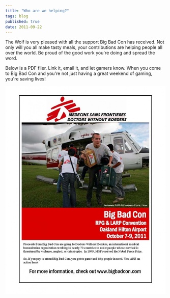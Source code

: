 ```yaml
---
title: "Who are we helping?"
tags: blog
published: true
date: 2011-09-22
---
```


The Wolf is very pleased with all the support Big Bad Con has received. Not only will you all make tasty meals, your contributions are helping people all over the world. Be proud of the good work you're doing and spread the word.

Below is a PDF flier. Link it, email it, and let gamers know. When you come to Big Bad Con and you're not just having a great weekend of gaming, you're saving lives!

[![Big Bad Con - Supporting Doctors Without Borders](/images/MSF-Event-Flier-Indonesia1-791x1024.jpg "Big Bad Con - Supporting Doctors Without Borders")](/images/MSF-Event-Flier-Indonesia1.pdf)
